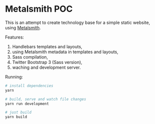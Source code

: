 # Metalsmith POC

This is an attempt to create technology base for a simple static website, using [Metalsmith](http://www.metalsmith.io/).

Features:

1. Handlebars templates and layouts,
1. using Metalsmith metadata in templates and layouts,
1. Sass compilation,
1. Twitter Bootstrap 3 (Sass version),
1. waching and development server.

Running:

```sh
# install dependencies
yarn

# build, serve and watch file changes
yarn run development

# just build
yarn build
```
